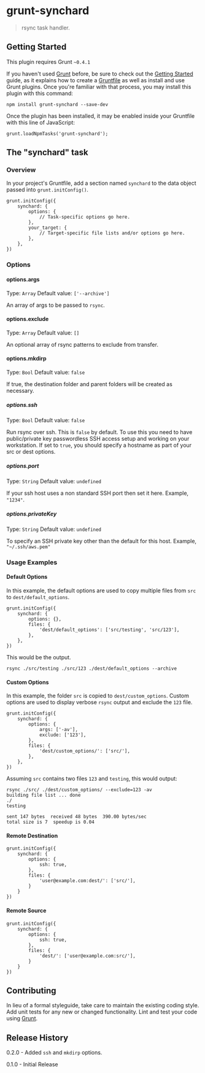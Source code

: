 # grunt-synchard

> rsync task handler.

## Getting Started
This plugin requires Grunt `~0.4.1`

If you haven't used [Grunt](http://gruntjs.com/) before, be sure to check out the [Getting Started](http://gruntjs.com/getting-started) guide, as it explains how to create a [Gruntfile](http://gruntjs.com/sample-gruntfile) as well as install and use Grunt plugins. Once you're familiar with that process, you may install this plugin with this command:

    npm install grunt-synchard --save-dev

Once the plugin has been installed, it may be enabled inside your Gruntfile with this line of JavaScript:

    grunt.loadNpmTasks('grunt-synchard');

## The "synchard" task

### Overview
In your project's Gruntfile, add a section named `synchard` to the data object passed into `grunt.initConfig()`.

    grunt.initConfig({
        synchard: {
            options: {
                // Task-specific options go here.
            },
            your_target: {
                // Target-specific file lists and/or options go here.
            },
        },
    })

### Options

#### options.args
Type: `Array`
Default value: `['--archive']`

An array of args to be passed to `rsync`.

#### options.exclude
Type: `Array`
Default value: `[]`

An optional array of rsync patterns to exclude from transfer.

#### options.mkdirp
Type: `Bool`
Default value: `false`

If true, the destination folder and parent folders will be created as necessary.

##### options.ssh
Type: `Bool`
Default value: `false`

Run rsync over ssh.  This is `false` by default.  To use this you need to have public/private key passwordless SSH access setup and working on your workstation.  If set to `true`, you should specify a hostname as part of your src or dest options.

##### options.port
Type: `String`
Default value: `undefined`

If your ssh host uses a non standard SSH port then set it here. Example, `"1234"`.

##### options.privateKey
Type: `String`
Default value: `undefined`

To specify an SSH private key other than the default for this host. Example, `"~/.ssh/aws.pem"`

### Usage Examples

#### Default Options
In this example, the default options are used to copy multiple files from `src` to `dest/default_options`.

    grunt.initConfig({
        synchard: {
            options: {},
            files: {
                'dest/default_options': ['src/testing', 'src/123'],
            },
        },
    })
    
This would be the output.

    rsync ./src/testing ./src/123 ./dest/default_options --archive

#### Custom Options
In this example, the folder `src` is copied to `dest/custom_options`.  Custom options are used to display verbose `rsync` output and exclude the `123` file.

    grunt.initConfig({
        synchard: {
            options: {
                args: ['-av'],
                exclude: ['123'],
            },
            files: {
                'dest/custom_options/': ['src/'],
            },
        },
    })

Assuming `src` contains two files `123` and `testing`, this would output:

    rsync ./src/ ./dest/custom_options/ --exclude=123 -av
    building file list ... done
    ./
    testing
    
    sent 147 bytes  received 48 bytes  390.00 bytes/sec
    total size is 7  speedup is 0.04

#### Remote Destination

    grunt.initConfig({
        synchard: {
            options: {
                ssh: true,
            },
            files: {
                'user@example.com:dest/': ['src/'],
            }
        }
    })

#### Remote Source

    grunt.initConfig({
        synchard: {
            options: {
                ssh: true,
            },
            files: {
                'dest/': ['user@example.com:src/'],
            }
        }
    })

## Contributing
In lieu of a formal styleguide, take care to maintain the existing coding style. Add unit tests for any new or changed functionality. Lint and test your code using [Grunt](http://gruntjs.com/).

## Release History
0.2.0 - Added `ssh` and `mkdirp` options.

0.1.0 - Initial Release